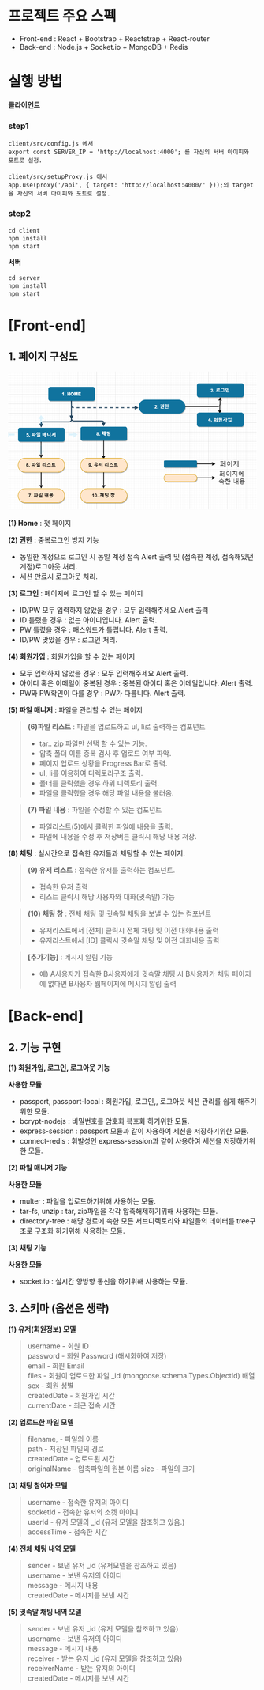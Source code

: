 # 프로젝트 주요 스펙

- Front-end : React + Bootstrap + Reactstrap + React-router
- Back-end : Node.js + Socket.io + MongoDB + Redis

# 실행 방법

**클라이언트**

### step1

```
client/src/config.js 에서
export const SERVER_IP = 'http://localhost:4000'; 를 자신의 서버 아이피와 포트로 설정.

client/src/setupProxy.js 에서
app.use(proxy('/api', { target: 'http://localhost:4000/' }));의 target을 자신의 서버 아이피와 포트로 설정.
```

### step2

```
cd client
npm install
npm start
```

**서버**

```
cd server
npm install
npm start
```

# [Front-end]

## 1. 페이지 구성도

<img src="./client/src/assets/images/page.png">

**(1) Home** : 첫 페이지

**(2) 권한** : 중복로그인 방지 기능

- 동일한 계정으로 로그인 시 동일 계정 접속 Alert 출력 및
  (접속한 계정, 접속해있던 계정)로그아웃 처리.
- 세션 만료시 로그아웃 처리.

**(3) 로그인** : 페이지에 로그인 할 수 있는 페이지

- ID/PW 모두 입력하지 않았을 경우 : 모두 입력해주세요 Alert 출력
- ID 틀렸을 경우 : 없는 아이디입니다. Alert 출력.
- PW 틀렸을 경우 : 패스워드가 틀립니다. Alert 출력.
- ID/PW 맞았을 경우 : 로그인 처리.

**(4) 회원가입** : 회원가입을 할 수 있는 페이지

- 모두 입력하지 않았을 경우 : 모두 입력해주세요 Alert 출력.
- 아이디 혹은 이메일이 중복된 경우 : 중복된 아이디 혹은 이메일입니다. Alert 출력.
- PW와 PW확인이 다를 경우 : PW가 다릅니다. Alert 출력.

**(5) 파일 매니저** : 파일을 관리할 수 있는 페이지

> **(6)파일 리스트** : 파일을 업로드하고 ul, li로 출력하는 컴포넌트
>
> - tar.. zip 파일만 선택 할 수 있는 기능.
> - 압축 폴더 이름 중복 검사 후 업로드 여부 파악.
> - 페이지 업로드 상황을 Progress Bar로 출력.
> - ul, li를 이용하여 디렉토리구조 출력.
> - 폴더를 클릭했을 경우 하위 디렉토리 출력.
> - 파일을 클릭했을 경우 해당 파일 내용을 불러옴.

> **(7) 파일 내용** : 파일을 수정할 수 있는 컴포넌트
>
> - 파일리스트(5)에서 클릭한 파일에 내용을 출력.
> - 파일에 내용을 수정 후 저장버튼 클릭시 해당 내용 저장.

**(8) 채팅** : 실시간으로 접속한 유저들과 채팅할 수 있는 페이지.

> **(9) 유저 리스트** : 접속한 유저를 출력하는 컴포넌트.
>
> - 접속한 유저 출력
> - 리스트 클릭시 해당 사용자와 대화(귓속말) 가능

> **(10) 채팅 창** : 전체 채팅 및 귓속말 채팅을 보낼 수 있는 컴포넌트
>
> - 유저리스트에서 [전체] 클릭시 전체 채팅 및 이전 대화내용 출력
> - 유저리스트에서 [ID] 클릭시 귓속말 채팅 및 이전 대화내용 출력

> **[추가기능]** : 메시지 알림 기능
>
> - 예) A사용자가 접속한 B사용자에게 귓속말 채팅 시 B사용자가 채팅 페이지에 없다면 B사용자 웹페이지에 메시지 알림 출력

# [Back-end]

## 2. 기능 구현

**(1) 회원가입, 로그인, 로그아웃 기능**

**사용한 모듈**

- passport, passport-local : 회원가입, 로그인,, 로그아웃 세션 관리를 쉽게 해주기 위한 모듈.
- bcrypt-nodejs : 비밀번호를 암호화 복호화 하기위한 모듈.
- express-session : passport 모듈과 같이 사용하여 세션을 저장하기위한 모듈.
- connect-redis : 휘발성인 express-session과 같이 사용하여 세션을 저장하기위한 모듈.

**(2) 파일 매니저 기능**

**사용한 모듈**

- multer : 파일을 업로드하기위해 사용하는 모듈.
- tar-fs, unzip : tar, zip파일을 각각 압축해제하기위해 사용하는 모듈.
- directory-tree : 해당 경로에 속한 모든 서브디렉토리와 파일들의 데이터를 tree구조로 구조화 하기위해 사용하는 모듈.

**(3) 채팅 기능**

**사용한 모듈**

- socket.io : 실시간 양방향 통신을 하기위해 사용하는 모듈.

## 3. 스키마 (옵션은 생략)

**(1) 유저(회원정보) 모델**

> username - 회원 ID  
> password - 회원 Password (해시화하여 저장)  
> email - 회원 Email  
> files - 회원이 업로드한 파일 \_id (mongoose.schema.Types.ObjectId) 배열  
> sex - 회원 성별  
> createdDate - 회원가입 시간  
> currentDate - 최근 접속 시간

**(2) 업로드한 파일 모델**

> filename, - 파일의 이름  
> path - 저장된 파일의 경로  
> createdDate - 업로드된 시간  
> originalName - 압축파일의 원본 이름
> size - 파일의 크기

**(3) 채팅 참여자 모델**

> username - 접속한 유저의 아이디  
> socketId - 접속한 유저의 소켓 아이디  
> userId - 유저 모델의 \_id (유저 모델을 참조하고 있음.)  
> accessTime - 접속한 시간

**(4) 전체 채팅 내역 모델**

> sender - 보낸 유저 \_id (유저모델을 참조하고 있음)  
> username - 보낸 유저의 아이디  
> message - 메시지 내용  
> createdDate - 메시지를 보낸 시간

**(5) 귓속말 채팅 내역 모델**

> sender - 보낸 유저 \_id (유저 모델을 참조하고 있음)  
> username - 보낸 유저의 아이디  
> message - 메시지 내용  
> receiver - 받는 유저 \_id (유저 모델을 참조하고 있음)  
> receiverName - 받는 유저의 아이디  
> createdDate - 메시지를 보낸 시간
